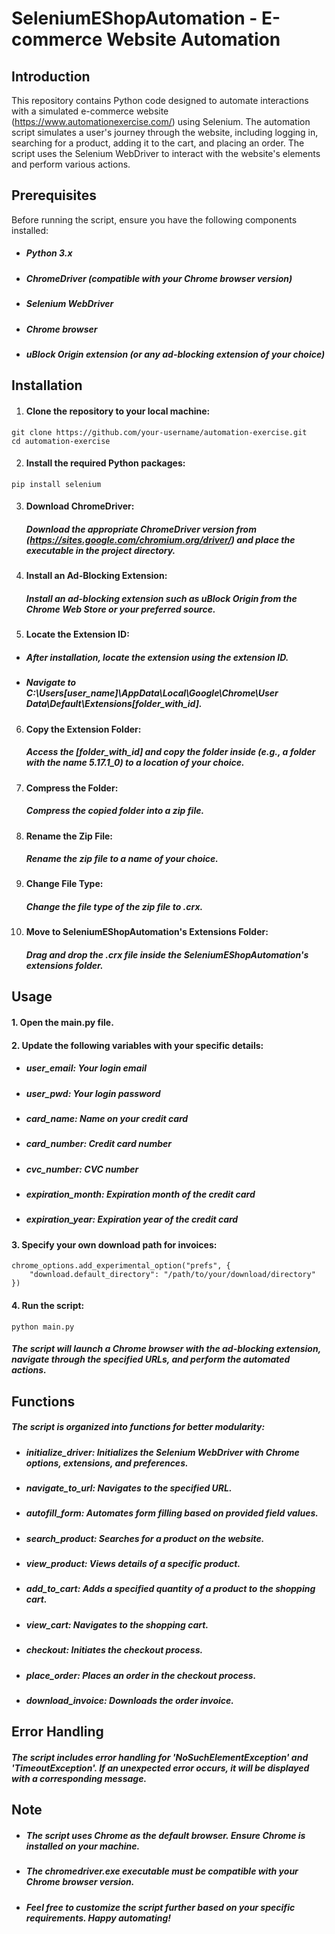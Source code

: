 # SeleniumEShopAutomation - E-commerce Website Automation

## Introduction
This repository contains Python code designed to automate interactions with a simulated e-commerce website (https://www.automationexercise.com/) using Selenium. The automation script simulates a user's journey through the website, including logging in, searching for a product, adding it to the cart, and placing an order. The script uses the Selenium WebDriver to interact with the website's elements and perform various actions.

## Prerequisites
Before running the script, ensure you have the following components installed:


- ##### Python 3.x

- ##### ChromeDriver (compatible with your Chrome browser version)

- ##### Selenium WebDriver

- ##### Chrome browser

- ##### uBlock Origin extension (or any ad-blocking extension of your choice)

## Installation
1. #### Clone the repository to your local machine:
```
git clone https://github.com/your-username/automation-exercise.git
cd automation-exercise
```

2. #### Install the required Python packages:
```
pip install selenium
```

3. #### Download ChromeDriver:
   ##### Download the appropriate ChromeDriver version from (https://sites.google.com/chromium.org/driver/) and place the executable in the project directory.

4. #### Install an Ad-Blocking Extension:
   ##### Install an ad-blocking extension such as uBlock Origin from the Chrome Web Store or your preferred source.

5. #### Locate the Extension ID:
 - #####  After installation, locate the extension using the extension ID.
 - #####  Navigate to C:\Users\[user_name]\AppData\Local\Google\Chrome\User Data\Default\Extensions\[folder_with_id].

6. #### Copy the Extension Folder:
   ##### Access the [folder_with_id] and copy the folder inside (e.g., a folder with the name 5.17.1_0) to a location of your choice.

7. #### Compress the Folder:
   ##### Compress the copied folder into a zip file.

8. #### Rename the Zip File:
   ##### Rename the zip file to a name of your choice.

9. #### Change File Type:
   ##### Change the file type of the zip file to .crx.

10. #### Move to SeleniumEShopAutomation's Extensions Folder:
    ##### Drag and drop the .crx file inside the SeleniumEShopAutomation's extensions folder.

## Usage
#### 1. Open the main.py file.
#### 2. Update the following variables with your specific details:
- ##### user_email: Your login email
- ##### user_pwd: Your login password
- ##### card_name: Name on your credit card
- ##### card_number: Credit card number
- ##### cvc_number: CVC number
- ##### expiration_month: Expiration month of the credit card
- ##### expiration_year: Expiration year of the credit card

#### 3. Specify your own download path for invoices:
```
chrome_options.add_experimental_option("prefs", {
    "download.default_directory": "/path/to/your/download/directory"
}) 
```
#### 4. Run the script:
```
python main.py
```
##### The script will launch a Chrome browser with the ad-blocking extension, navigate through the specified URLs, and perform the automated actions.

## Functions
##### The script is organized into functions for better modularity:

- ##### initialize_driver: Initializes the Selenium WebDriver with Chrome options, extensions, and preferences.
- ##### navigate_to_url: Navigates to the specified URL.
- ##### autofill_form: Automates form filling based on provided field values.
- ##### search_product: Searches for a product on the website.
- ##### view_product: Views details of a specific product.
- ##### add_to_cart: Adds a specified quantity of a product to the shopping cart.
- ##### view_cart: Navigates to the shopping cart.
- ##### checkout: Initiates the checkout process.
- ##### place_order: Places an order in the checkout process.
- ##### download_invoice: Downloads the order invoice.

## Error Handling
##### The script includes error handling for 'NoSuchElementException' and 'TimeoutException'. If an unexpected error occurs, it will be displayed with a corresponding message.

## Note
- ##### The script uses Chrome as the default browser. Ensure Chrome is installed on your machine.
- ##### The chromedriver.exe executable must be compatible with your Chrome browser version.
- ##### Feel free to customize the script further based on your specific requirements. Happy automating!
